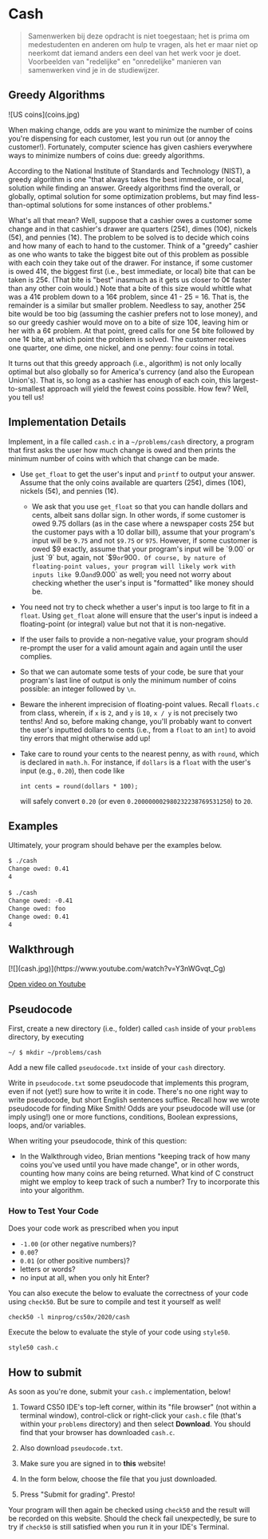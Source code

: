 # Cash

> Samenwerken bij deze opdracht is niet toegestaan; het is prima om medestudenten en anderen om hulp te vragen, als het er maar niet op neerkomt dat iemand anders een deel van het werk voor je doet. Voorbeelden van "redelijke" en "onredelijke" manieren van samenwerken vind je in de studiewijzer.


## Greedy Algorithms

<div markdown="1" class="extend bg-white p-4">
![US coins](coins.jpg)
</div>

When making change, odds are you want to minimize the number of coins you're dispensing for each customer, lest you run out (or annoy the customer!). Fortunately, computer science has given cashiers everywhere ways to minimize numbers of coins due: greedy algorithms.

According to the National Institute of Standards and Technology (NIST), a greedy algorithm is one "that always takes the best immediate, or local, solution while finding an answer. Greedy algorithms find the overall, or globally, optimal solution for some optimization problems, but may find less-than-optimal solutions for some instances of other problems."

What's all that mean? Well, suppose that a cashier owes a customer some change and in that cashier's drawer are quarters (25¢), dimes (10¢), nickels (5¢), and pennies (1¢). The problem to be solved is to decide which coins and how many of each to hand to the customer. Think of a "greedy" cashier as one who wants to take the biggest bite out of this problem as possible with each coin they take out of the drawer. For instance, if some customer is owed 41¢, the biggest first (i.e., best immediate, or local) bite that can be taken is 25¢. (That bite is "best" inasmuch as it gets us closer to 0¢ faster than any other coin would.) Note that a bite of this size would whittle what was a 41¢ problem down to a 16¢ problem, since 41 - 25 = 16\. That is, the remainder is a similar but smaller problem. Needless to say, another 25¢ bite would be too big (assuming the cashier prefers not to lose money), and so our greedy cashier would move on to a bite of size 10¢, leaving him or her with a 6¢ problem. At that point, greed calls for one 5¢ bite followed by one 1¢ bite, at which point the problem is solved. The customer receives one quarter, one dime, one nickel, and one penny: four coins in total.

It turns out that this greedy approach (i.e., algorithm) is not only locally optimal but also globally so for America's currency (and also the European Union's). That is, so long as a cashier has enough of each coin, this largest-to-smallest approach will yield the fewest coins possible. How few? Well, you tell us!


## Implementation Details

Implement, in a file called `cash.c` in a `~/problems/cash` directory, a program that first asks the user how much change is owed and then prints the minimum number of coins with which that change can be made.

*   Use `get_float` to get the user's input and `printf` to output your answer. Assume that the only coins available are quarters (25¢), dimes (10¢), nickels (5¢), and pennies (1¢).

    *   We ask that you use `get_float` so that you can handle dollars and cents, albeit sans dollar sign. In other words, if some customer is owed 9.75 dollars (as in the case where a newspaper costs 25¢ but the customer pays with a 10 dollar bill), assume that your program's input will be `9.75` and not `$9.75` or `975`. However, if some customer is owed $9 exactly, assume that your program's input will be `9.00` or just `9` but, again, not `$9` or `900`. Of course, by nature of floating-point values, your program will likely work with inputs like `9.0` and `9.000` as well; you need not worry about checking whether the user's input is "formatted" like money should be.

*   You need not try to check whether a user's input is too large to fit in a `float`. Using `get_float` alone will ensure that the user's input is indeed a floating-point (or integral) value but not that it is non-negative.

*   If the user fails to provide a non-negative value, your program should re-prompt the user for a valid amount again and again until the user complies.

*   So that we can automate some tests of your code, be sure that your program's last line of output is only the minimum number of coins possible: an integer followed by `\n`.

*   Beware the inherent imprecision of floating-point values. Recall `floats.c` from class, wherein, if `x` is `2`, and `y` is `10`, `x / y` is not precisely two tenths! And so, before making change, you'll probably want to convert the user's inputted dollars to cents (i.e., from a `float` to an `int`) to avoid tiny errors that might otherwise add up!

*   Take care to round your cents to the nearest penny, as with `round`, which is declared in `math.h`. For instance, if `dollars` is a `float` with the user's input (e.g., `0.20`), then code like

        int cents = round(dollars * 100);

    will safely convert `0.20` (or even `0.200000002980232238769531250`) to `20`.


## Examples

Ultimately, your program should behave per the examples below.

    $ ./cash
    Change owed: 0.41
    4

    $ ./cash
    Change owed: -0.41
    Change owed: foo
    Change owed: 0.41
    4


## Walkthrough

<div markdown="1" class="extend">
[![](cash.jpg)](https://www.youtube.com/watch?v=Y3nWGvqt_Cg)
</div>

[Open video on Youtube](https://www.youtube.com/watch?v=Y3nWGvqt_Cg)


## Pseudocode

First, create a new directory (i.e., folder) called `cash` inside of your `problems` directory, by executing

    ~/ $ mkdir ~/problems/cash

Add a new file called `pseudocode.txt` inside of your `cash` directory.

Write in `pseudocode.txt` some pseudocode that implements this program, even if not (yet!) sure how to write it in code. There's no one right way to write pseudocode, but short English sentences suffice. Recall how we wrote pseudocode for finding Mike Smith! Odds are your pseudocode will use (or imply using!) one or more functions, conditions, Boolean expressions, loops, and/or variables.

When writing your pseudocode, think of this question:

- In the Walkthrough video, Brian mentions "keeping track of how many coins you've used until you have made change", or in other words, counting how many coins are being returned. What kind of C construct might we employ to keep track of such a number? Try to incorporate this into your algorithm.


### How to Test Your Code

Does your code work as prescribed when you input

*   `-1.00` (or other negative numbers)?
*   `0.00`?
*   `0.01` (or other positive numbers)?
*   letters or words?
*   no input at all, when you only hit Enter?

You can also execute the below to evaluate the correctness of your code using `check50`. But be sure to compile and test it yourself as well!

    check50 -l minprog/cs50x/2020/cash

Execute the below to evaluate the style of your code using `style50`.

    style50 cash.c


## How to submit

As soon as you're done, submit your `cash.c` implementation, below! 

1. Toward CS50 IDE's top-left corner, within its "file browser" (not within a terminal window), control-click or right-click your `cash.c` file (that's within your `problems` directory) and then select **Download**. You should find that your browser has downloaded `cash.c`.

2. Also download `pseudocode.txt`.

3. Make sure you are signed in to **this** website!

4. In the form below, choose the file that you just downloaded.

5. Press "Submit for grading". Presto!

Your program will then again be checked using `check50` and the result will be recorded on this website. Should the check fail unexpectedly, be sure to try if `check50` is still satisfied when you run it in your IDE's Terminal.
